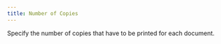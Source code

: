 ```yaml
---
title: Number of Copies
---
```



Specify the number of copies that have to be printed for each document.
